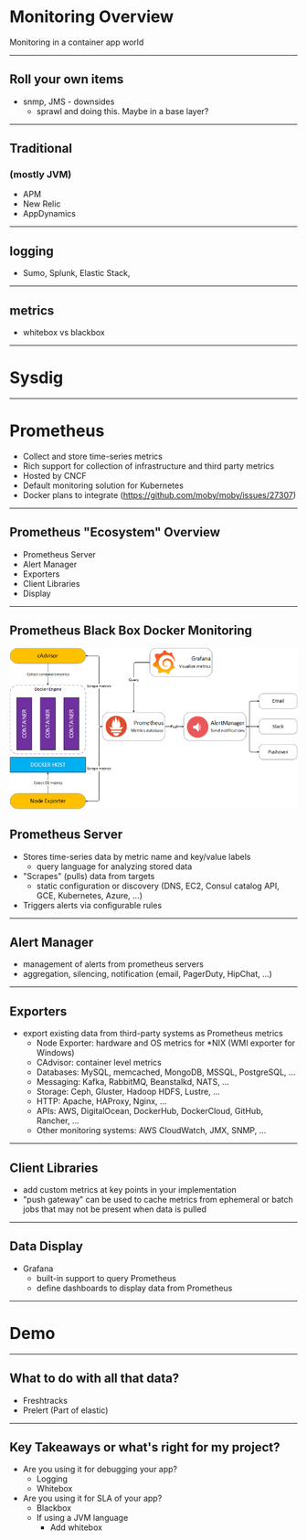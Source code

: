 # Monitoring Overview

Monitoring in a container app world

---

## Roll your own items
   - snmp, JMS
    - downsides
     - sprawl and doing this.  Maybe in a base layer?

---

## Traditional
### (mostly JVM)
   - APM
   - New Relic
   - AppDynamics

---

## logging
   - Sumo, Splunk, Elastic Stack,

---

## metrics
   - whitebox vs blackbox

---

# Sysdig

---

# Prometheus
- Collect and store time-series metrics
- Rich support for collection of infrastructure and third party metrics
- Hosted by CNCF
- Default monitoring solution for Kubernetes
- Docker plans to integrate (https://github.com/moby/moby/issues/27307)

---

## Prometheus "Ecosystem" Overview
- Prometheus Server
- Alert Manager
- Exporters
- Client Libraries
- Display

---

## Prometheus Black Box Docker Monitoring

![DockerPrometheus](assets/prometheus-on-docker.png)

## Prometheus Server
- Stores time-series data by metric name and key/value labels
  - query language for analyzing stored data
- "Scrapes" (pulls) data from targets
  - static configuration or discovery (DNS, EC2, Consul catalog API, GCE, Kubernetes, Azure, ...)
- Triggers alerts via configurable rules

---

## Alert Manager
  - management of alerts from prometheus servers
  - aggregation, silencing, notification (email, PagerDuty, HipChat, ...)

---

## Exporters
  - export existing data from third-party systems as Prometheus metrics
    - Node Exporter: hardware and OS metrics for *NIX (WMI exporter for Windows)
    - CAdvisor: container level metrics
    - Databases: MySQL, memcached, MongoDB, MSSQL, PostgreSQL, ...
    - Messaging: Kafka, RabbitMQ, Beanstalkd, NATS, ...
    - Storage: Ceph, Gluster, Hadoop HDFS, Lustre, ...
    - HTTP: Apache, HAProxy, Nginx, ...
    - APIs: AWS, DigitalOcean, DockerHub, DockerCloud, GitHub, Rancher, ...
    - Other monitoring systems: AWS CloudWatch, JMX, SNMP, ...

---

## Client Libraries
- add custom metrics at key points in your implementation
- "push gateway" can be used to cache metrics from ephemeral or batch jobs that may not be present when data is pulled

---

## Data Display
- Grafana
  - built-in support to query Prometheus
  - define dashboards to display data from Prometheus
---

# Demo

---

## What to do with all that data?

- Freshtracks
- Prelert (Part of elastic)

---

## Key Takeaways or what's right for my project?
- Are you using it for debugging your app?
   - Logging
   - Whitebox
- Are you using it for SLA of your app?
   - Blackbox
   - If using a JVM language
      - Add whitebox

